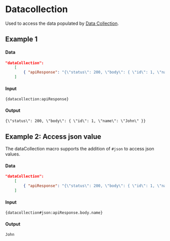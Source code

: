 # Datacollection

Used to access the data populated by [Data Collection](/integrations/transformation/data-collection).


## Example 1

#### Data

```json
"dataCollection": 
    [
        { "apiResponse": "{\"status\": 200, \"body\": { \"id\": 1, \"name\": \"John\" }}" }
    ]
```

#### Input

```
{datacollection:apiResponse}
```

#### Output

```
{\"status\": 200, \"body\": { \"id\": 1, \"name\": \"John\" }}
```

## Example 2: Access json value

The dataCollection macro supports the addition of `#json` to access json values.

#### Data
```json
"dataCollection": 
    [
        { "apiResponse": "{\"status\": 200, \"body\": { \"id\": 1, \"name\": \"John\" }}" }
    ]
```

#### Input
```
{datacollection#json:apiResponse.body.name}
```

#### Output
```
John
```
